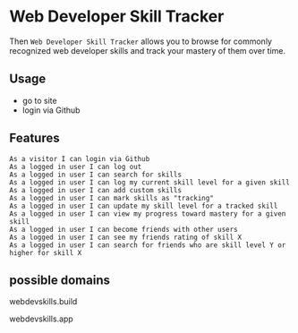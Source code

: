 # Web Developer Skill Tracker

Then `Web Developer Skill Tracker` allows you to browse for commonly recognized web developer skills and track your mastery of them over time.


## Usage

- go to site
- login via Github



## Features

```
As a visitor I can login via Github
As a logged in user I can log out
As a logged in user I can search for skills
As a logged in user I can log my current skill level for a given skill
As a logged in user I can add custom skills
As a logged in user I can mark skills as "tracking"
As a logged in user I can update my skill level for a tracked skill
As a logged in user I can view my progress toward mastery for a given skill
As a logged in user I can become friends with other users
As a logged in user I can see my friends rating of skill X
As a logged in user I can search for friends who are skill level Y or higher for skill X
```



## possible domains

webdevskills.build

webdevskills.app


